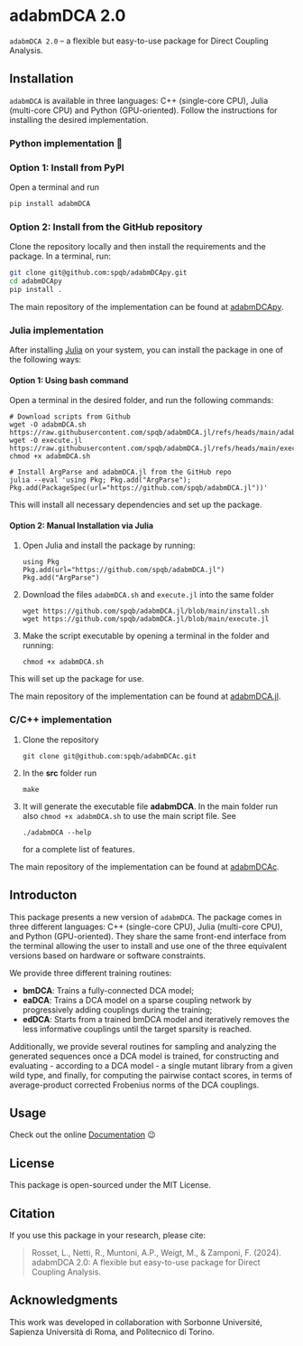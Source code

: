 # adabmDCA 2.0
`adabmDCA 2.0` – a flexible but easy-to-use package for Direct Coupling Analysis.

## Installation

`adabmDCA` is available in three languages: C++ (single-core CPU), Julia (multi-core CPU) and Python (GPU-oriented). Follow the instructions for installing the desired implementation.

### Python implementation :snake:

### Option 1: Install from PyPI
Open a terminal and run
```bash
pip install adabmDCA
```

### Option 2: Install from the GitHub repository
Clone the repository locally and then install the requirements and the package. In a terminal, run:

```bash
git clone git@github.com:spqb/adabmDCApy.git
cd adabmDCApy
pip install .
```

The main repository of the implementation can be found at [adabmDCApy](https://github.com/spqb/adabmDCApy.git).

### Julia implementation
After installing [Julia](https://julialang.org/downloads/) on your system, you can install the package in one of the following ways:

#### Option 1: Using bash command
Open a terminal in the desired folder, and run the following commands:

```{bash}
# Download scripts from Github
wget -O adabmDCA.sh https://raw.githubusercontent.com/spqb/adabmDCA.jl/refs/heads/main/adabmDCA.sh
wget -O execute.jl https://raw.githubusercontent.com/spqb/adabmDCA.jl/refs/heads/main/execute.jl
chmod +x adabmDCA.sh

# Install ArgParse and adabmDCA.jl from the GitHub repo
julia --eval 'using Pkg; Pkg.add("ArgParse"); Pkg.add(PackageSpec(url="https://github.com/spqb/adabmDCA.jl"))'
```
This will install all necessary dependencies and set up the package.

#### Option 2: Manual Installation via Julia

1.  Open Julia and install the package by running:
    ```{Julia}
    using Pkg
    Pkg.add(url="https://github.com/spqb/adabmDCA.jl")
    Pkg.add("ArgParse")
    ```
    
2.  Download the files `adabmDCA.sh` and `execute.jl` into the same folder
    ```{bash}
    wget https://github.com/spqb/adabmDCA.jl/blob/main/install.sh
    wget https://github.com/spqb/adabmDCA.jl/blob/main/execute.jl
    ```

3.  Make the script executable by opening a terminal in the folder and running:
    ```{bash}
    chmod +x adabmDCA.sh
    ```
This will set up the package for use.

The main repository of the implementation can be found at [adabmDCA.jl](https://github.com/spqb/adabmDCA.jl.git).

### C/C++ implementation
1.    Clone the repository
      ```{bash}
      git clone git@github.com:spqb/adabmDCAc.git
      ```
2.    In the __src__ folder run
      ```{bash}
      make
      ```
3.    It will generate the executable file __adabmDCA__. In the main folder run also `chmod +x adabmDCA.sh` to use the main script file. See
      ```{bash}
      ./adabmDCA --help
      ```
      for a complete list of features.

The main repository of the implementation can be found at [adabmDCAc](https://github.com/spqb/adabmDCAc.git).


## Introducton
This package presents a new version of `adabmDCA`. The package comes in three different languages: C++ (single-core CPU), Julia (multi-core CPU), and Python (GPU-oriented). They share the same front-end interface from the terminal allowing the user to install and use one of the three equivalent versions based on hardware or software constraints.

We provide three different training routines:
- **bmDCA**: Trains a fully-connected DCA model;
- **eaDCA**: Trains a DCA model on a sparse coupling network by progressively adding couplings during the training;
- **edDCA**: Starts from a trained bmDCA model and iteratively removes the less informative couplings until the target sparsity is reached.

Additionally, we provide several routines for sampling and analyzing the generated sequences once a DCA model is trained, for constructing and evaluating - according to a DCA model - a single mutant library from a given wild type, and finally, for computing the pairwise contact scores, in terms of average-product corrected Frobenius norms of the DCA couplings.

## Usage
Check out the online [Documentation](https://spqb.github.io/adabmDCApy) :wink:

## License

This package is open-sourced under the MIT License.

## Citation

If you use this package in your research, please cite:

> Rosset, L., Netti, R., Muntoni, A.P., Weigt, M., & Zamponi, F. (2024). adabmDCA 2.0: A flexible but easy-to-use package for Direct Coupling Analysis.

## Acknowledgments

This work was developed in collaboration with Sorbonne Université, Sapienza Università di Roma, and Politecnico di Torino.
